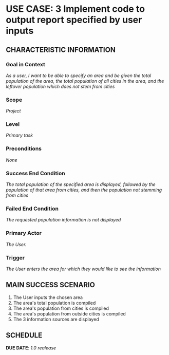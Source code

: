# USE CASE: 3 Implement code to output report specified by user inputs

## CHARACTERISTIC INFORMATION

### Goal in Context

*As a user, I want to be able to specify an area and be given the total population of the area, the total population of all cities in the area, and the leftover population which does not stem from cities*

### Scope

*Project*

### Level

*Primary task*

### Preconditions

*None*

### Success End Condition

*The total population of the specified area is displayed, followed by the population of that area from cities, and then the population not stemming from cities*

### Failed End Condition

*The requested population information is not displayed*

### Primary Actor

*The User.*

### Trigger

*The User enters the area for which they would like to see the information*

## MAIN SUCCESS SCENARIO

1. The User inputs the chosen area
2. The area's total population is compiled
3. The area's population from cities is compiled
4. The area's population from outside cities is compiled
5. The 3 information sources are displayed

## SCHEDULE

**DUE DATE**: *1.0 realease*